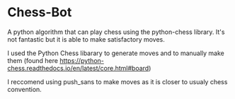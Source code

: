 # Chess-Bot
A python algorithm that can play chess using the python-chess library. It's not fantastic but it is able to make satisfactory moves.

I used the Python Chess libarary to generate moves and to manually make them (found here https://python-chess.readthedocs.io/en/latest/core.html#board)

I reccomend using push_sans to make moves as it is closer to usualy chess convention.
